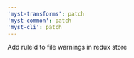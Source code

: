 ```yaml
---
'myst-transforms': patch
'myst-common': patch
'myst-cli': patch
---
```


Add ruleId to file warnings in redux store

